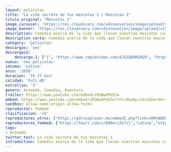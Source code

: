 ```yaml
---
layout: peliculas
title: "La vida secreta de tus mascotas 1 / Mascotas 1"
titulo_original: "Mascotas 1"
image_carousel: 'https://res.cloudinary.com/u4innovation/image/upload/v1564198035/MASCOTA1POSTER-min_kbt6bx.jpg'
image_banner: 'https://res.cloudinary.com/u4innovation/image/upload/v1564198036/MASCOTAS1-BANNER-min_xn1xrc.jpg'
description: Comedia acerca de la vida que llevan nuestras mascotas cuando cerramos la puerta detrás de nosotros camino del trabajo o del colegio.
description_corta: Comedia acerca de la vida que llevan nuestras mascotas cuando cerramos la puerta detrás de nosotros camino del trabajo o del colegio.
category: 'peliculas'
descargas: 'yes'
descargas2:
    descarga-1: ["1", "https://www.rapidvideo.com/d/G1QADRG8S0", "https://www.google.com/s2/favicons?domain=openload.co","OpenLoad","https://res.cloudinary.com/imbriitneysam/image/upload/v1541473684/mexico.png", "Latino", "Full HD"]
nuevo: 'new_peliculas'
idioma: 'Latino'
anio: '2016'
duracion: '1h 27 min'
calidad: 'Full HD'
estrellas: '5'
genero: Animado, Comedia, Aventura
trailer: https://www.youtube.com/embed/sRSBw6PeQ7w
embed: https://www.youtube.com/embed/sRSBw6PeQ7w?rel=0&amp;hd=1&border=0&wmode=opaque&enablejsapi=1&modestbranding=1&controls=1&showinfo=1
sandbox: allow-same-origin allow-forms
reproductor: fembed
clasificacion: '+5'
reproductores_otros: ["https://gdriveplayer.me/embed2.php?link=vHMjWQOC247gLWlZipmbBQI2w2E2lU8qcEu7rfIs4AUf7lRZtJ6oI%252BUBAEcmsOazaxNgLfDGP1%252FXRBdI%252F6d%252Bc93ZrzlwDmzXADCd%252F2O27PLOlf564KXcqCIafo1j%252BXH0ryo3bDyFUkIWnDQmaYwcwZym01GwADSGfbdBrGFDuWoJinjOd%252FvDb6%252FBQnCTXwfo3FmAflPwojct1s10wzKjpB","Latino","https://gdriveplayer.me/embed2.php?link=12kR90olBqToZOqljkDsJAQ3u2NN9yjYr6wURIMM0lQMF06Y4pTxYPdlhM0X7HEVZ2EJOe6%252FeCNvxWG%252BMtdEirnaY6qBxUPDsc4H5qkHtKkZwJlpCnr3lvsFWLXm6lWKmoteXW5pCYec9lCW8KYXczYnn1ZWYsK3gmwcudxhZ5pox6SXwMCCRtQLMG3OUTt3M%253D","Latino","https://www.zembed.to/public/dist/asteroid.html?id=73c3056fa05d7094fe32dcf1d108d919&title=The%20Secret%20Life%20of%20Pets","Latino","https://streampelis.info/public/dist/index.html?id=9946bd7b36fc552ef713c0039b67509c","Latino","https://api.cuevana3.io/stream/index.php?file=ek5lbm9xYWNrS0xYMTZLa2xNbkdvY3ZTb3BtZng4TGp6ZFpobGFMUGtOelcwcUZmbWRIVzRkakVuS0JnbEplcG1KUnNZSlRTMGViVTBxZGdsdEhPb3RHN242dGoxSmJDMUxTbFlLRFNsUT09","Latino","https://mstream.press/jxfwniq7pof4","Latino","https://mstream.press/iv1vszqtni0v","Latino"]
reproductores_fembed: ["https://feurl.com/v/809erjd17vj","Latino","https://feurl.com/v/3q917p1dx29","Latino"]
tags:
- Animado
twitter_text: La vida secreta de tus mascotas 1
introduction: Comedia acerca de la vida que llevan nuestras mascotas cuando cerramos la puerta detrás de nosotros camino del trabajo o del colegio.
---
```












